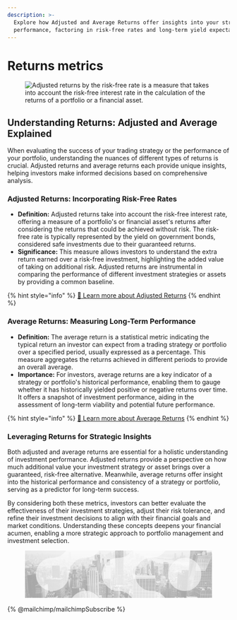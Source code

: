 ```yaml
---
description: >-
  Explore how Adjusted and Average Returns offer insights into your strategy's
  performance, factoring in risk-free rates and long-term yield expectations.
---
```


# Returns metrics

<figure><img src="../../../.gitbook/assets/Capture d’écran 2023-11-06 à 22.44.15.png" alt="Adjusted returns by the risk-free rate is a measure that takes into account the risk-free interest rate in the calculation of the returns of a portfolio or a financial asset."><figcaption></figcaption></figure>

## Understanding Returns: Adjusted and Average Explained

When evaluating the success of your trading strategy or the performance of your portfolio, understanding the nuances of different types of returns is crucial. Adjusted returns and average returns each provide unique insights, helping investors make informed decisions based on comprehensive analysis.

### **Adjusted Returns: Incorporating Risk-Free Rates**

* **Definition:** Adjusted returns take into account the risk-free interest rate, offering a measure of a portfolio's or financial asset's returns after considering the returns that could be achieved without risk. The risk-free rate is typically represented by the yield on government bonds, considered safe investments due to their guaranteed returns.
* **Significance:** This measure allows investors to understand the extra return earned over a risk-free investment, highlighting the added value of taking on additional risk. Adjusted returns are instrumental in comparing the performance of different investment strategies or assets by providing a common baseline.

{% hint style="info" %}
[🔗 Learn more about Adjusted Returns](../../../risk-management-framework/risk-measures/adjusted-returns.md)
{% endhint %}

### **Average Returns: Measuring Long-Term Performance**

* **Definition:** The average return is a statistical metric indicating the typical return an investor can expect from a trading strategy or portfolio over a specified period, usually expressed as a percentage. This measure aggregates the returns achieved in different periods to provide an overall average.
* **Importance:** For investors, average returns are a key indicator of a strategy or portfolio's historical performance, enabling them to gauge whether it has historically yielded positive or negative returns over time. It offers a snapshot of investment performance, aiding in the assessment of long-term viability and potential future performance.

{% hint style="info" %}
[🔗 Learn more about Average Returns](../../../risk-management-framework/risk-measures/average-returns.md)
{% endhint %}

### **Leveraging Returns for Strategic Insights**

Both adjusted and average returns are essential for a holistic understanding of investment performance. Adjusted returns provide a perspective on how much additional value your investment strategy or asset brings over a guaranteed, risk-free alternative. Meanwhile, average returns offer insight into the historical performance and consistency of a strategy or portfolio, serving as a predictor for long-term success.

By considering both these metrics, investors can better evaluate the effectiveness of their investment strategies, adjust their risk tolerance, and refine their investment decisions to align with their financial goals and market conditions. Understanding these concepts deepens your financial acumen, enabling a more strategic approach to portfolio management and investment selection.



<figure><img src="../../../.gitbook/assets/bgfooter.webp" alt=""><figcaption></figcaption></figure>

{% @mailchimp/mailchimpSubscribe %}

